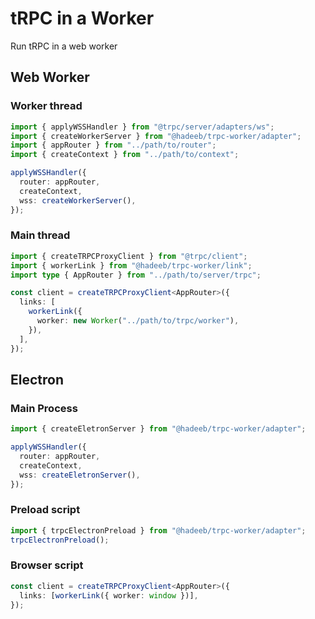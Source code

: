 # tRPC in a Worker

Run tRPC in a web worker

## Web Worker

### Worker thread

```ts
import { applyWSSHandler } from "@trpc/server/adapters/ws";
import { createWorkerServer } from "@hadeeb/trpc-worker/adapter";
import { appRouter } from "../path/to/router";
import { createContext } from "../path/to/context";

applyWSSHandler({
  router: appRouter,
  createContext,
  wss: createWorkerServer(),
});
```

### Main thread

```ts
import { createTRPCProxyClient } from "@trpc/client";
import { workerLink } from "@hadeeb/trpc-worker/link";
import type { AppRouter } from "../path/to/server/trpc";

const client = createTRPCProxyClient<AppRouter>({
  links: [
    workerLink({
      worker: new Worker("../path/to/trpc/worker"),
    }),
  ],
});
```

## Electron

### Main Process

```ts
import { createEletronServer } from "@hadeeb/trpc-worker/adapter";

applyWSSHandler({
  router: appRouter,
  createContext,
  wss: createEletronServer(),
});
```

### Preload script

```ts
import { trpcElectronPreload } from "@hadeeb/trpc-worker/adapter";
trpcElectronPreload();
```

### Browser script

```ts
const client = createTRPCProxyClient<AppRouter>({
  links: [workerLink({ worker: window })],
});
```
